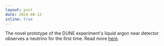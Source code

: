 ```yaml
---
layout: post
date: 2024-08-12
inline: true
---
```


The novel prototype of the DUNE experiment's liquid argon near detector observes a neutrino for the first time. Read more <a href ='https://news.fnal.gov/2024/08/dune-scientists-observe-first-neutrinos-with-prototype-detector-at-fermilab/'>here</a>.

    